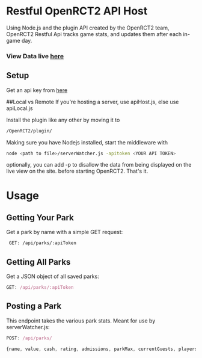 # Restful OpenRCT2 API Host
Using Node.js and the plugin API created by the OpenRCT2 team, OpenRCT2 Restful Api tracks game stats,
and updates them after each in-game day. 
### View Data live [here](https://www.openrct2api.com/)  
## Setup

Get an api key from [here](https://openRCT2API.com/setup)

##Local vs Remote
If you're hosting a server, use apiHost.js, else use apiLocal.js

Install the plugin like any other by moving it to 
```bash
/OpenRCT2/plugin/
```
Making sure you have Nodejs installed, start the middleware with
```bash
node <path to file>/serverWatcher.js -apitoken <YOUR API TOKEN>
```
optionally, you can add -p to disallow the data from being displayed on the live view on the site.
before starting OpenRCT2.
That's it.
# Usage

## Getting Your Park
Get a park by name with a simple GET request:
```bash
 GET: /api/parks/:apiToken
```     
      
## Getting All Parks
Get a JSON object of all saved parks:
```js
GET: /api/parks/:apiToken
```

## Posting a Park
This endpoint takes the various park stats. Meant for use by serverWatcher.js:

```js
POST: /api/parks/
```
```js
{name, value, cash, rating, admissions, parkMax, currentGuests, playersOnline, rides, gameDay, gameMonth, gameYear}
```



